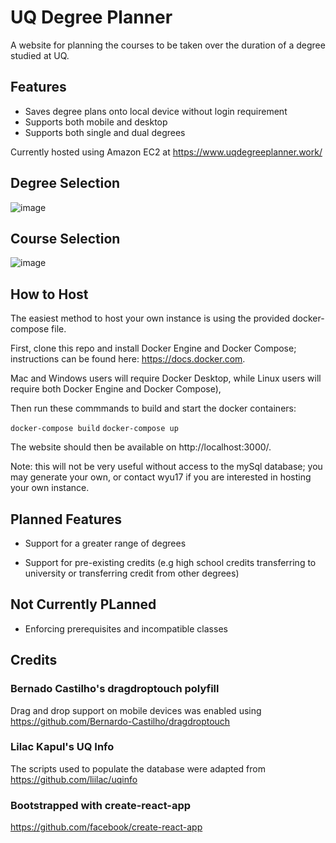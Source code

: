 # UQ Degree Planner

A website for planning the courses to be taken over the duration of a degree studied at UQ.

## Features

* Saves degree plans onto local device without login requirement
* Supports both mobile and desktop 
* Supports both single and dual degrees

Currently hosted using Amazon EC2 at https://www.uqdegreeplanner.work/

## Degree Selection
![image](https://user-images.githubusercontent.com/62117275/109969631-dc750400-7d3f-11eb-990c-e2cb7cf5f8ff.png)

## Course Selection
![image](https://user-images.githubusercontent.com/62117275/109969855-1d6d1880-7d40-11eb-8d5f-d736124ca5e9.png)

## How to Host
The easiest method to host your own instance is using the provided docker-compose file.

First, clone this repo and install Docker Engine and Docker Compose; instructions can be found here: https://docs.docker.com.

Mac and Windows users will require Docker Desktop, while Linux users will require both Docker Engine and Docker Compose),

Then run these commmands to build and start the docker containers:

`docker-compose build`
`docker-compose up`

The website should then be available on http://localhost:3000/.

Note: this will not be very useful without access to the mySql database; you may generate your own, or contact wyu17 if you are interested in hosting your own instance. 

## Planned Features

* Support for a greater range of degrees

* Support for pre-existing credits (e.g high school credits transferring to university or transferring credit from other degrees)

## Not Currently PLanned

* Enforcing prerequisites and incompatible classes

### 

## Credits
### Bernado Castilho's dragdroptouch polyfill
Drag and drop support on mobile devices was enabled using https://github.com/Bernardo-Castilho/dragdroptouch

### Lilac Kapul's UQ Info
The scripts used to populate the database were adapted from https://github.com/liilac/uqinfo

### Bootstrapped with create-react-app
https://github.com/facebook/create-react-app
